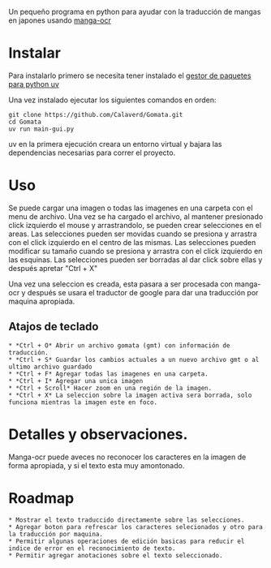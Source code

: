 
Un pequeño programa en python para ayudar con la traducción de mangas en japones usando [manga-ocr](https://github.com/kha-white/manga-ocr)


# Instalar

Para instalarlo primero se necesita tener instalado el [gestor de paquetes para python uv](https://github.com/astral-sh/uv?tab=readme-ov-file#installation)

Una vez instalado ejecutar los siguientes comandos en orden:

```
git clone https://github.com/Calaverd/Gomata.git
cd Gomata
uv run main-gui.py
```

uv en la primera ejecución creara un entorno virtual y bajara las dependencias necesarias para correr el proyecto.

# Uso

Se puede cargar una imagen o todas las imagenes en una carpeta con el menu de archivo. 
Una vez se ha cargado el archivo, al mantener presionado click izquierdo el mouse y arrastrandolo, se pueden crear selecciones
en el areas.
Las selecciones pueden ser movidas cuando se presiona y arrastra con el click izquierdo en el centro de las mismas.
Las selecciones pueden modificar su tamaño cuando se presiona y arrastra con el click izquierdo en
las esquinas.
Las selecciones pueden ser borradas al dar click sobre ellas y después apretar "Ctrl + X"

Una vez una seleccion es creada, esta pasara a ser procesada con manga-ocr y después se usara el traductor de google
para dar una traducción por maquina apropiada.

## Atajos de teclado 

    * *Ctrl + O* Abrir un archivo gomata (gmt) con información de traducción.
    * *Ctrl + S* Guardar los cambios actuales a un nuevo archivo gmt o al ultimo archivo guardado
    * *Ctrl + F* Agregar todas las imagenes en una carpeta.
    * *Ctrl + I* Agregar una unica imagen 
    * *Ctrl + Scroll* Hacer zoom en una región de la imagen.
    * *Ctrl + X* La seleccion sobre la imagen activa sera borrada, solo funciona mientras la imagen este en foco.

# Detalles y observaciones.

Manga-ocr puede aveces no reconocer los caracteres en la imagen de forma apropiada, y si el texto esta muy amontonado.

# Roadmap

    * Mostrar el texto traduccido directamente sobre las selecciones.
    * Agregar boton para refrescar los caracteres selecionados y otro para la traducción por maquina.
    * Permitir algunas operaciones de edición basicas para reducir el indice de error en el reconocimiento de texto.
    * Permitir agregar anotaciones sobre el texto seleccionado.